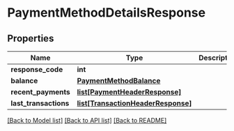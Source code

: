 # PaymentMethodDetailsResponse

## Properties
Name | Type | Description | Notes
------------ | ------------- | ------------- | -------------
**response_code** | **int** |  | [optional] 
**balance** | [**PaymentMethodBalance**](PaymentMethodBalance.md) |  | [optional] 
**recent_payments** | [**list[PaymentHeaderResponse]**](PaymentHeaderResponse.md) |  | [optional] 
**last_transactions** | [**list[TransactionHeaderResponse]**](TransactionHeaderResponse.md) |  | [optional] 

[[Back to Model list]](../README.md#documentation-for-models) [[Back to API list]](../README.md#documentation-for-api-endpoints) [[Back to README]](../README.md)


